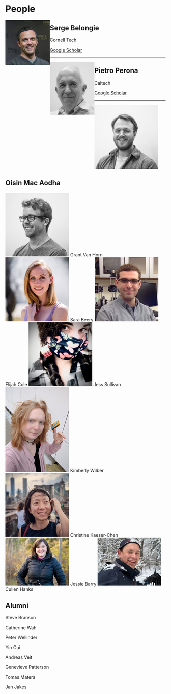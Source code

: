 # People


<img align="left" width="140" src=assets/serge.jpeg>

## Serge Belongie 

Cornell Tech

[Google Scholar](https://scholar.google.com/citations?user=ORr4XJYAAAAJ&hl=en&oi=ao)

---

<img src=assets/pietro.jpeg width="140" align="left" >

## Pietro Perona  

Caltech   

[Google Scholar](https://scholar.google.com/citations?hl=en&user=j29kMCwAAAAJ)

---

<img src=assets/oisin.jpeg width="200">

## Oisin Mac Aodha

<img src=assets/grant_bw_1.png width="200">
Grant Van Horn

<img src=assets/sara.jpg width="200">
Sara Beery

<img src=assets/eli.jpeg width="200">
Elijah Cole


<img src=assets/jess.jpeg width="200">
Jess Sullivan

<img src=assets/kimberly.jpeg width="200">
Kimberly Wilber

<img src=assets/christine.jpeg width="200">
Christine Kaeser-Chen

<img src=assets/jessie.jpeg width="200">
Jessie Barry

<img src=assets/cullen.jpeg width="200">
Cullen Hanks

## Alumni

Steve Branson

Catherine Wah

Peter Wellinder

Yin Cui

Andreas Veit

Genevieve Patterson

Tomas Matera

Jan Jakes



